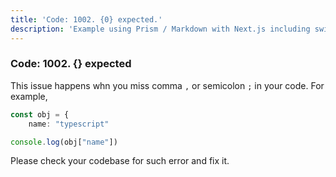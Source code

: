 ```yaml
---
title: 'Code: 1002. {0} expected.'
description: 'Example using Prism / Markdown with Next.js including switching syntax highlighting themes.'
---
```


### Code: 1002. {} expected

This issue happens whn you miss comma `,` or semicolon `;` in your code. For example,

```ts
const obj = {
    name: "typescript"

console.log(obj["name"])
```

Please check your codebase for such error and fix it.
